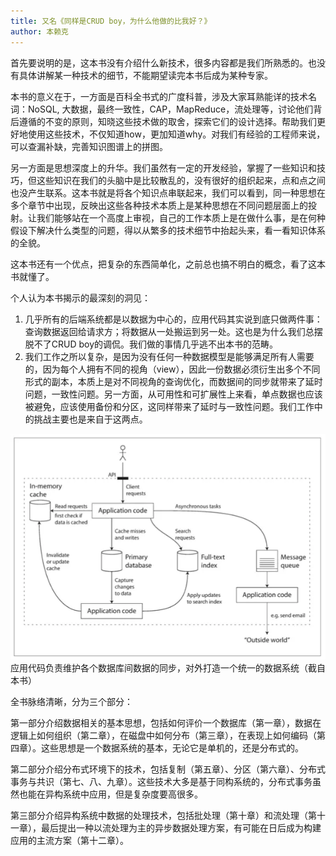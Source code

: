 ```yaml
---
title: 又名《同样是CRUD boy，为什么他做的比我好？》
author: 本赖克
---
```


首先要说明的是，这本书没有介绍什么新技术，很多内容都是我们所熟悉的。也没有具体讲解某一种技术的细节，不能期望读完本书后成为某种专家。

本书的意义在于，一方面是百科全书式的广度科普，涉及大家耳熟能详的技术名词：NoSQL, 大数据，最终一致性，CAP，MapReduce，流处理等，讨论他们背后遵循的不变的原则，知晓这些技术做的取舍，探索它们的设计选择。帮助我们更好地使用这些技术，不仅知道how，更加知道why。对我们有经验的工程师来说，可以查漏补缺，完善知识图谱上的拼图。

另一方面是思想深度上的升华。我们虽然有一定的开发经验，掌握了一些知识和技巧，但这些知识在我们的头脑中是比较散乱的，没有很好的组织起来，点和点之间也没产生联系。这本书就是将各个知识点串联起来，我们可以看到，同一种思想在多个章节中出现，反映出这些各种技术本质上是某种思想在不同问题层面上的投射。让我们能够站在一个高度上审视，自己的工作本质上是在做什么事，是在何种假设下解决什么类型的问题，得以从繁多的技术细节中抬起头来，看一看知识体系的全貌。

这本书还有一个优点，把复杂的东西简单化，之前总也搞不明白的概念，看了这本书就懂了。

个人认为本书揭示的最深刻的洞见：

1. 几乎所有的后端系统都是以数据为中心的，应用代码其实说到底只做两件事：查询数据返回给请求方；将数据从一处搬运到另一处。这也是为什么我们总摆脱不了CRUD boy的调侃。我们做的事情几乎逃不出本书的范畴。
2. 我们工作之所以复杂，是因为没有任何一种数据模型是能够满足所有人需要的，因为每个人拥有不同的视角（view），因此一份数据必须衍生出多个不同形式的副本，本质上是对不同视角的查询优化，而数据间的同步就带来了延时问题，一致性问题。另一方面，从可用性和可扩展性上来看，单点数据也应该被避免，应该使用备份和分区，这同样带来了延时与一致性问题。我们工作中的挑战主要也是来自于这两点。

![img.png](img.png)
应用代码负责维护各个数据库间数据的同步，对外打造一个统一的数据系统（截自本书）


全书脉络清晰，分为三个部分：

第一部分介绍数据相关的基本思想，包括如何评价一个数据库（第一章），数据在逻辑上如何组织（第二章），在磁盘中如何分布（第三章），在表现上如何编码（第四章）。这些思想是一个数据系统的基本，无论它是单机的，还是分布式的。

第二部分介绍分布式环境下的技术，包括复制（第五章）、分区（第六章）、分布式事务与共识（第七、八、九章）。这些技术大多是基于同构系统的，分布式事务虽然也能在异构系统中应用，但是复杂度要高很多。

第三部分介绍异构系统中数据的处理技术，包括批处理（第十章）和流处理（第十一章），最后提出一种以流处理为主的异步数据处理方案，有可能在日后成为构建应用的主流方案（第十二章）。